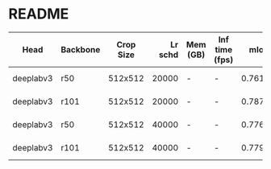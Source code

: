 # README
|   Head    | Backbone | Crop Size | Lr schd | Mem (GB) | Inf time (fps) |  mIoU  | mIoU(multi scale) |                                                                                                                                                                                                download                                                                                                                                                                                                |
|-----------|----------|-----------|--------:|----------|----------------|-------:|-------------------|--------------------------------------------------------------------------------------------------------------------------------------------------------------------------------------------------------------------------------------------------------------------------------------------------------------------------------------------------------------------------------------------------------|
| deeplabv3 | r50      | 512x512   |   20000 | -        | -              | 0.7617 | -                 | [model](https://open-mmlab.s3.ap-northeast-2.amazonaws.com/mmsegmentation/models/deeplabv3/deeplabv3_r50_512x512_20ki_voc12aug/deeplabv3_r50_512x512_20ki_voc12aug_20200617_010906-1d66eeca.pth) &#124; [log](https://open-mmlab.s3.ap-northeast-2.amazonaws.com/mmsegmentation/models/deeplabv3/deeplabv3_r50_512x512_20ki_voc12aug/deeplabv3_r50_512x512_20ki_voc12aug-20200617_010906.log.json)     |
| deeplabv3 | r101     | 512x512   |   20000 | -        | -              | 0.7870 | -                 | [model](https://open-mmlab.s3.ap-northeast-2.amazonaws.com/mmsegmentation/models/deeplabv3/deeplabv3_r101_512x512_20ki_voc12aug/deeplabv3_r101_512x512_20ki_voc12aug_20200617_010932-a1808125.pth) &#124; [log](https://open-mmlab.s3.ap-northeast-2.amazonaws.com/mmsegmentation/models/deeplabv3/deeplabv3_r101_512x512_20ki_voc12aug/deeplabv3_r101_512x512_20ki_voc12aug-20200617_010932.log.json) |
| deeplabv3 | r50      | 512x512   |   40000 | -        | -              | 0.7768 | -                 | [model](https://open-mmlab.s3.ap-northeast-2.amazonaws.com/mmsegmentation/models/deeplabv3/deeplabv3_r50_512x512_40ki_voc12aug/deeplabv3_r50_512x512_40ki_voc12aug_20200613_161546-30a32b81.pth) &#124; [log](https://open-mmlab.s3.ap-northeast-2.amazonaws.com/mmsegmentation/models/deeplabv3/deeplabv3_r50_512x512_40ki_voc12aug/deeplabv3_r50_512x512_40ki_voc12aug-20200613_161546.log.json)     |
| deeplabv3 | r101     | 512x512   |   40000 | -        | -              | 0.7792 | -                 | [model](https://open-mmlab.s3.ap-northeast-2.amazonaws.com/mmsegmentation/models/deeplabv3/deeplabv3_r101_512x512_40ki_voc12aug/deeplabv3_r101_512x512_40ki_voc12aug_20200613_161432-54b83af9.pth) &#124; [log](https://open-mmlab.s3.ap-northeast-2.amazonaws.com/mmsegmentation/models/deeplabv3/deeplabv3_r101_512x512_40ki_voc12aug/deeplabv3_r101_512x512_40ki_voc12aug-20200613_161432.log.json) |
